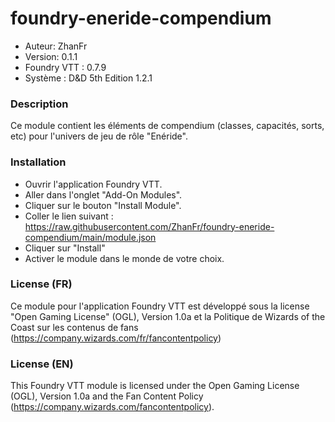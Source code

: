 # foundry-eneride-compendium
* Auteur: ZhanFr
* Version: 0.1.1
* Foundry VTT : 0.7.9
* Système : D&D 5th Edition 1.2.1

### Description
Ce module contient les éléments de compendium (classes, capacités, sorts, etc) pour l'univers de jeu de rôle "Enéride".

### Installation

* Ouvrir l'application Foundry VTT.
* Aller dans l'onglet "Add-On Modules".
* Cliquer sur le bouton "Install Module".
* Coller le lien suivant : https://raw.githubusercontent.com/ZhanFr/foundry-eneride-compendium/main/module.json
* Cliquer sur "Install"
* Activer le module dans le monde de votre choix.

### License (FR)
Ce module pour l'application Foundry VTT est développé sous la license "Open Gaming License" (OGL), Version 1.0a et la Politique de Wizards of the Coast sur les contenus de fans (https://company.wizards.com/fr/fancontentpolicy)

### License (EN)
This Foundry VTT module is licensed under the Open Gaming License (OGL), Version 1.0a and the Fan Content Policy (https://company.wizards.com/fancontentpolicy).